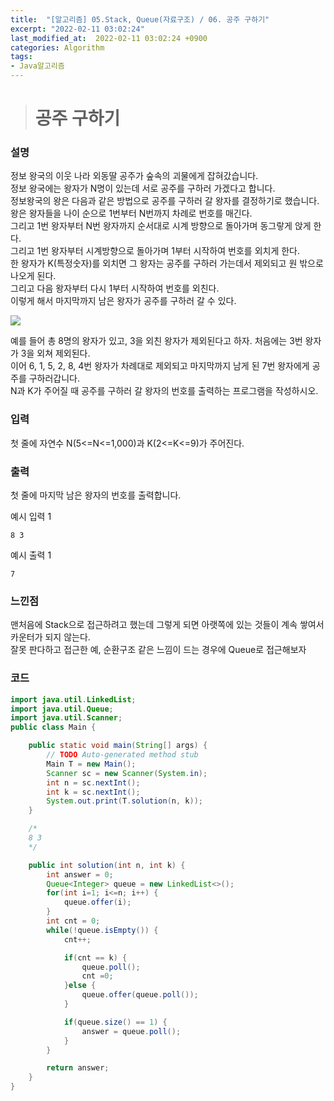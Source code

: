 ```yaml
---
title:  "[알고리즘] 05.Stack, Queue(자료구조) / 06. 공주 구하기"
excerpt: "2022-02-11 03:02:24"
last_modified_at:  2022-02-11 03:02:24 +0900
categories: Algorithm
tags:
- Java알고리즘
---
```


># 공주 구하기  

### 설명  

정보 왕국의 이웃 나라 외동딸 공주가 숲속의 괴물에게 잡혀갔습니다.  
정보 왕국에는 왕자가 N명이 있는데 서로 공주를 구하러 가겠다고 합니다.  
정보왕국의 왕은 다음과 같은 방법으로 공주를 구하러 갈 왕자를 결정하기로 했습니다.  
왕은 왕자들을 나이 순으로 1번부터 N번까지 차례로 번호를 매긴다.  
그리고 1번 왕자부터 N번 왕자까지 순서대로 시계 방향으로 돌아가며 동그랗게 앉게 한다.  
그리고 1번 왕자부터 시계방향으로 돌아가며 1부터 시작하여 번호를 외치게 한다.  
한 왕자가 K(특정숫자)를 외치면 그 왕자는 공주를 구하러 가는데서 제외되고 원 밖으로 나오게 된다.  
그리고 다음 왕자부터 다시 1부터 시작하여 번호를 외친다.  
이렇게 해서 마지막까지 남은 왕자가 공주를 구하러 갈 수 있다.  

![](https://cote.inflearn.com/public/upload/c0b0b7a761.jpg)

예를 들어 총 8명의 왕자가 있고, 3을 외친 왕자가 제외된다고 하자. 처음에는 3번 왕자가 3을 외쳐 제외된다.  
이어 6, 1, 5, 2, 8, 4번 왕자가 차례대로 제외되고 마지막까지 남게 된 7번 왕자에게 공주를 구하러갑니다.  
N과 K가 주어질 때 공주를 구하러 갈 왕자의 번호를 출력하는 프로그램을 작성하시오.  


### 입력  

첫 줄에 자연수 N(5<=N<=1,000)과 K(2<=K<=9)가 주어진다.   


### 출력  

첫 줄에 마지막 남은 왕자의 번호를 출력합니다.   


예시 입력 1   
```
8 3
```
예시 출력 1  
```
7
```

### 느낀점  

맨처음에 Stack으로 접근하려고 했는데 그렇게 되면 아랫쪽에 있는 것들이 계속 쌓여서 카운터가 되지 않는다.  
잘못 판다하고 접근한 예, 순환구조 같은 느낌이 드는 경우에 Queue로 접근해보자    


### 코드  

```java
import java.util.LinkedList;
import java.util.Queue;
import java.util.Scanner;
public class Main {

	public static void main(String[] args) {
		// TODO Auto-generated method stub
		Main T = new Main();
		Scanner sc = new Scanner(System.in);
		int n = sc.nextInt();
		int k = sc.nextInt();
		System.out.print(T.solution(n, k));
	}

	/*
	8 3
	*/

	public int solution(int n, int k) {
		int answer = 0;
 		Queue<Integer> queue = new LinkedList<>();
 		for(int i=1; i<=n; i++) {
 			queue.offer(i);
 		}
 		int cnt = 0;
 		while(!queue.isEmpty()) {
 			cnt++;

 			if(cnt == k) {
 				queue.poll();
 				cnt =0;
 			}else {
 				queue.offer(queue.poll());
 			}

 			if(queue.size() == 1) {
 				answer = queue.poll();
 			}
 		}

		return answer;
	}
}


```
